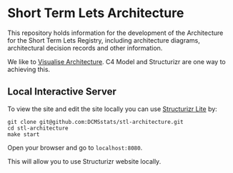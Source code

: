 # Short Term Lets Architecture

This repository holds information for the development of the Architecture for the Short Term Lets Registry, including architecture diagrams, architectural decision records and other information.

We like to [Visualise Architecture](https://github.com/madetech/architecture-handbook/blob/main/learning_paths/visualising_architecture.md). C4 Model and Structurizr are one way to achieving this.

## Local Interactive Server

To view the site and edit the site locally you can use [Structurizr Lite](https://structurizr.com/share/76352/documentation) by:

```
git clone git@github.com:DCMSstats/stl-architecture.git
cd stl-architecture
make start
```

Open your browser and go to `localhost:8080`.

This will allow you to use Structurizr website locally.

